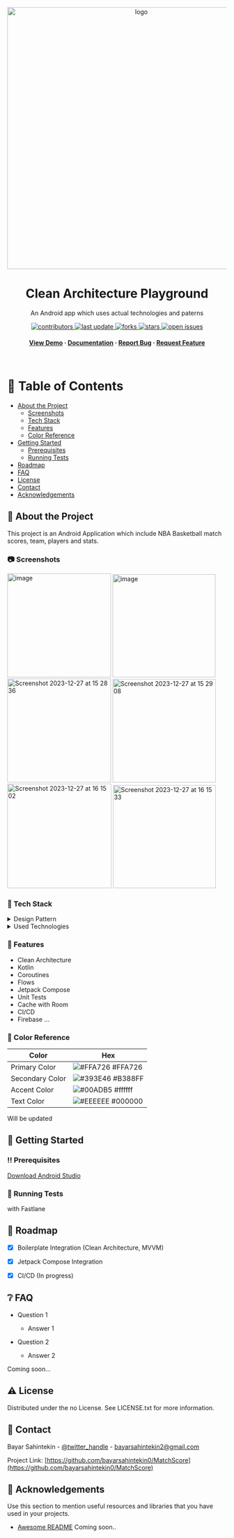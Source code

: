 
<div align="center">

  <img src="https://raw.githubusercontent.com/AliAsadi/Android-Clean-Architecture/master/screenshot/architecture0.png" alt="logo" width="600" height="auto" />
  <h1>Clean Architecture Playground</h1>
  
  <p>
    An Android app which uses actual technologies and paterns 
  </p>
  
  
<!-- Badges -->
<p>
  <a href="https://github.com/bayarsahintekin0/MatchScores/graphs/contributors">
    <img src="https://img.shields.io/github/contributors/bayarsahintekin0/MatchScores" alt="contributors" />
  </a>
  <a href="">
    <img src="https://img.shields.io/github/last-commit/bayarsahintekin0/MatchScores" alt="last update" />
  </a>
  <a href="https://github.com/bayarsahintekin0/MatchScores/network/members">
    <img src="https://img.shields.io/github/forks/bayarsahintekin0/MatchScores" alt="forks" />
  </a>
  <a href="https://github.com/bayarsahintekin0/MatchScores/stargazers">
    <img src="https://img.shields.io/github/stars/bayarsahintekin0/MatchScores" alt="stars" />
  </a>
  <a href="https://github.com/bayarsahintekin0/MatchScores/issues/">
    <img src="https://img.shields.io/github/issues/bayarsahintekin0/MatchScores" alt="open issues" />
  </a>
</p>
   
<h4>
    <a href="https://github.com/bayarsahintekin0/MatchScores/">View Demo</a>
  <span> · </span>
    <a href="https://github.com/bayarsahintekin0/MatchScores">Documentation</a>
  <span> · </span>
    <a href="https://github.com/bayarsahintekin0/MatchScores/issues/">Report Bug</a>
  <span> · </span>
    <a href="https://github.com/bayarsahintekin0/MatchScores/issues/">Request Feature</a>
  </h4>
</div>

<br />

<!-- Table of Contents -->
# :notebook_with_decorative_cover: Table of Contents

- [About the Project](#star2-about-the-project)
  * [Screenshots](#camera-screenshots)
  * [Tech Stack](#space_invader-tech-stack)
  * [Features](#dart-features)
  * [Color Reference](#art-color-reference)
- [Getting Started](#toolbox-getting-started)
  * [Prerequisites](#bangbang-prerequisites)
  * [Running Tests](#test_tube-running-tests)
- [Roadmap](#compass-roadmap)
- [FAQ](#grey_question-faq)
- [License](#warning-license)
- [Contact](#handshake-contact)
- [Acknowledgements](#gem-acknowledgements)

  

<!-- About the Project -->
## :star2: About the Project
This project is an Android Application which include NBA Basketball match scores, team, players and stats.

<!-- Screenshots -->
### :camera: Screenshots

<img width="238" alt="image" src="https://github.com/bayarsahintekin0/MatchScores/assets/11059877/21458ad9-8f01-4a98-82aa-e120b2d4df77">
<img width="236" alt="image" src="https://github.com/bayarsahintekin0/MatchScores/assets/11059877/580110f1-fa8b-4135-b487-1965807018f0">
<img width="238" alt="Screenshot 2023-12-27 at 15 28 36" src="https://github.com/bayarsahintekin0/MatchScores/assets/11059877/c80f39b0-51e6-49fc-af45-c0b82125cec7">
<img width="237" alt="Screenshot 2023-12-27 at 15 29 08" src="https://github.com/bayarsahintekin0/MatchScores/assets/11059877/e6beaf45-2ac2-44bf-bd84-c06dc2437e18">
<img width="239" alt="Screenshot 2023-12-27 at 16 15 02" src="https://github.com/bayarsahintekin0/MatchScores/assets/11059877/b5e29397-f49d-4ad8-9536-8ad7ab84d836">
<img width="236" alt="Screenshot 2023-12-27 at 16 15 33" src="https://github.com/bayarsahintekin0/MatchScores/assets/11059877/bcc6c974-71c8-4dbe-b748-03f88f447fe9">

<!-- TechStack -->
### :space_invader: Tech Stack

<details>
  <summary>Design Pattern</summary>
  <ul>
    <li><a href="https://medium.com/android-dev-hacks/detailed-guide-on-android-clean-architecture-9eab262a9011/">Clean Architecture</a></li>
    <li><a href="https://medium.com/android-dev-hacks/detailed-guide-on-android-clean-architecture-9eab262a9011/">MVVM</a></li>
    <li><a href="https://medium.com/android-dev-hacks/detailed-guide-on-android-clean-architecture-9eab262a9011/">Repository Pattern</a></li>
  </ul>
</details>

<details>
  <summary>Used Technologies</summary>
  <ul>
    <li><a href="https://developer.android.com/training/dependency-injection/hilt-android">Dagger Hilt</a></li>
    <li><a href="https://developer.android.com/training/dependency-injection/hilt-android">Kotlin Coroutines</a></li>
    <li><a href="https://developer.android.com/training/dependency-injection/hilt-android">Kotlin Flows</a></li>
    <li><a href="https://developer.android.com/training/dependency-injection/hilt-android">Room Db</a></li>
    <li><a href="https://developer.android.com/training/dependency-injection/hilt-android">Jetpack Compose</a></li>
    <li><a href="https://developer.android.com/training/dependency-injection/hilt-android">Retrofit</a></li>
    <li><a href="https://developer.android.com/training/dependency-injection/hilt-android">Remote Mediator</a></li>
    <li><a href="https://medium.com/android-dev-hacks/detailed-guide-on-android-clean-architecture-9eab262a9011/">Kotlin DSL</a></li>
    <li><a href="https://medium.com/android-dev-hacks/detailed-guide-on-android-clean-architecture-9eab262a9011/">Github Actions</a></li>
    <li><a href="https://medium.com/android-dev-hacks/detailed-guide-on-android-clean-architecture-9eab262a9011/">Fastlane</a></li>
    <li><a href="https://medium.com/android-dev-hacks/detailed-guide-on-android-clean-architecture-9eab262a9011/">Firebase App Distribution</a></li>
    ...
  </ul>
</details>

<!-- Features -->
### :dart: Features

- Clean Architecture
- Kotlin
- Coroutines
- Flows
- Jetpack Compose
- Unit Tests
- Cache with Room
- CI/CD
- Firebase
...

<!-- Color Reference -->
### :art: Color Reference

| Color             | Hex                                                                |
| ----------------- | ------------------------------------------------------------------ |
| Primary Color | ![#FFA726](https://via.placeholder.com/10/222831?text=+) #FFA726 |
| Secondary Color | ![#393E46](https://via.placeholder.com/10/393E46?text=+) #B388FF |
| Accent Color | ![#00ADB5](https://via.placeholder.com/10/00ADB5?text=+) #ffffff |
| Text Color | ![#EEEEEE](https://via.placeholder.com/10/EEEEEE?text=+) #000000 |

Will be updated

<!-- Getting Started -->
## 	:toolbox: Getting Started



<!-- Prerequisites -->
### :bangbang: Prerequisites

<a href="https://developer.android.com/training/dependency-injection/hilt-android">Download Android Studio</a>

<!-- Running Tests -->
### :test_tube: Running Tests

with Fastlane 

<!-- Run Locally -->


<!-- Roadmap -->
## :compass: Roadmap

* [x] Boilerplate Integration (Clean Architecture, MVVM)
* [x] Jetpack Compose Integration
* [x] CI/CD (In progress)


<!-- FAQ -->
## :grey_question: FAQ

- Question 1

  + Answer 1

- Question 2

  + Answer 2

Coming soon...


<!-- License -->
## :warning: License

Distributed under the no License. See LICENSE.txt for more information.


<!-- Contact -->
## :handshake: Contact

Bayar Sahintekin - [@twitter_handle](https://twitter.com/baysahintekin) - bayarsahintekin2@gmail.com

Project Link: [https://github.com/bayarsahintekin0/MatchScore](https://github.com/bayarsahintekin0/MatchScore)


<!-- Acknowledgments -->
## :gem: Acknowledgements

Use this section to mention useful resources and libraries that you have used in your projects.
 - [Awesome README](https://github.com/matiassingers/awesome-readme)
 Coming soon..

